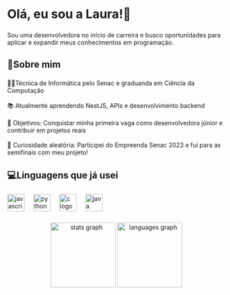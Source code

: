<h1 align="left">Olá, eu sou a Laura!👋</h1>

###

<p align="left">Sou uma desenvolvedora no início de carreira e busco oportunidades para aplicar e expandir meus conhecimentos em programação.</p>

###

<h2 align="left">💜Sobre mim</h2>

###

<p align="left">👩‍🎓Técnica de Informática pelo Senac e graduanda em Ciência da Computação<br><br>📚 Atualmente aprendendo NestJS, APIs e desenvolvimento backend<br><br>🎯 Objetivos: Conquistar minha primeira vaga como desenvolvedora júnior e contribuir em projetos reais<br><br>🎲 Curiosidade aleatória: Participei do Empreenda Senac 2023 e fui para as semifinais com meu projeto!</p>

###

<h2 align="left">💻Linguagens que já usei</h2>

###

<div align="left">
  <img src="https://cdn.jsdelivr.net/gh/devicons/devicon/icons/javascript/javascript-original.svg" height="40" alt="javascript logo"  />
  <img width="12" />
  <img src="https://cdn.jsdelivr.net/gh/devicons/devicon/icons/python/python-original.svg" height="40" alt="python logo"  />
  <img width="12" />
  <img src="https://cdn.jsdelivr.net/gh/devicons/devicon/icons/c/c-original.svg" height="40" alt="c logo"  />
  <img width="12" />
  <img src="https://cdn.jsdelivr.net/gh/devicons/devicon/icons/java/java-original.svg" height="40" alt="java logo"  />
</div>

###

<div align="center">
  <img src="https://github-readme-stats.vercel.app/api?username=lauracoelho0412&hide_title=false&hide_rank=false&show_icons=true&include_all_commits=true&count_private=true&disable_animations=false&theme=dracula&locale=en&hide_border=false&order=1" height="150" alt="stats graph"  />
  <img src="https://github-readme-stats.vercel.app/api/top-langs?username=lauracoelho0412&locale=en&hide_title=false&layout=compact&card_width=320&langs_count=5&theme=dracula&hide_border=false&order=2" height="150" alt="languages graph"  />
</div>

###
